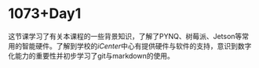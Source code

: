 # 1073+Day1

​	这节课学习了有关本课程的一些背景知识，了解了PYNQ、树莓派、Jetson等常用的智能硬件。了解到学校的$iCenter$中心有提供硬件与软件的支持，意识到数字化能力的重要性并初步学习了git与markdown的使用。